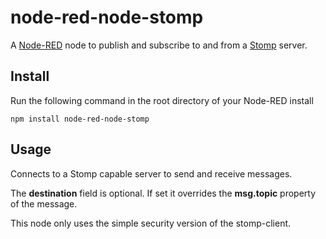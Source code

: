 node-red-node-stomp
===================

A <a href="http://nodered.org" target="_new">Node-RED</a> node to publish and subscribe to and from a <a href="https://stomp.github.io//" target="_new">Stomp</a> server.

Install
-------

Run the following command in the root directory of your Node-RED install

    npm install node-red-node-stomp


Usage
-----

Connects to a Stomp capable server to send and receive messages.

The **destination** field is optional. If set it overrides the **msg.topic** property of the message.

This node only uses the simple security version of the stomp-client.
